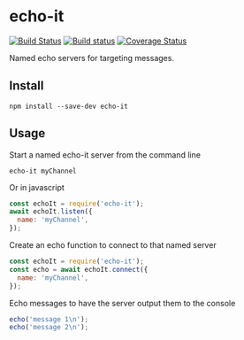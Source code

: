 # echo-it

[![Build Status](https://travis-ci.org/pghalliday/echo-it.svg?branch=master)](https://travis-ci.org/pghalliday/echo-it)
[![Build status](https://ci.appveyor.com/api/projects/status/u43yda75054tdv5l/branch/master?svg=true)](https://ci.appveyor.com/project/pghalliday/echo-it/branch/master)
[![Coverage Status](https://coveralls.io/repos/github/pghalliday/echo-it/badge.svg?branch=master)](https://coveralls.io/github/pghalliday/echo-it?branch=master)

Named echo servers for targeting messages.

## Install

```
npm install --save-dev echo-it
```

## Usage

Start a named echo-it server from the command line

```
echo-it myChannel
```

Or in javascript

```javascript
const echoIt = require('echo-it');
await echoIt.listen({
  name: 'myChannel',
});
```

Create an echo function to connect to that named server

```javascript
const echoIt = require('echo-it');
const echo = await echoIt.connect({
  name: 'myChannel',
});
```

Echo messages to have the server output them to the console

```javascript
echo('message 1\n');
echo('message 2\n');
```

